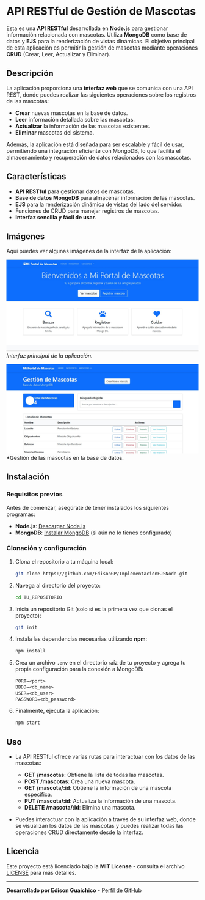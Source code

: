 # API RESTful de Gestión de Mascotas

Esta es una **API RESTful** desarrollada en **Node.js** para gestionar información relacionada con mascotas. Utiliza **MongoDB** como base de datos y **EJS** para la renderización de vistas dinámicas. El objetivo principal de esta aplicación es permitir la gestión de mascotas mediante operaciones **CRUD** (Crear, Leer, Actualizar y Eliminar).

## Descripción

La aplicación proporciona una **interfaz web** que se comunica con una API REST, donde puedes realizar las siguientes operaciones sobre los registros de las mascotas:

- **Crear** nuevas mascotas en la base de datos.
- **Leer** información detallada sobre las mascotas.
- **Actualizar** la información de las mascotas existentes.
- **Eliminar** mascotas del sistema.

Además, la aplicación está diseñada para ser escalable y fácil de usar, permitiendo una integración eficiente con MongoDB, lo que facilita el almacenamiento y recuperación de datos relacionados con las mascotas.

## Características

- **API RESTful** para gestionar datos de mascotas.
- **Base de datos MongoDB** para almacenar información de las mascotas.
- **EJS** para la renderización dinámica de vistas del lado del servidor.
- Funciones de CRUD para manejar registros de mascotas.
- **Interfaz sencilla y fácil de usar**.

## Imágenes

Aquí puedes ver algunas imágenes de la interfaz de la aplicación:

![Imagen 1](public/img/img1.jpg)
*Interfaz principal de la aplicación.*

![Imagen 2](public/img/img2.jpg)
*Gestión de las mascotas en la base de datos.



## Instalación

### Requisitos previos

Antes de comenzar, asegúrate de tener instalados los siguientes programas:

- **Node.js**: [Descargar Node.js](https://nodejs.org/)
- **MongoDB**: [Instalar MongoDB](https://www.mongodb.com/try/download/community) (si aún no lo tienes configurado)
  
### Clonación y configuración

1. Clona el repositorio a tu máquina local:

    ```bash
    git clone https://github.com/EdisonGP/ImplementacionEJSNode.git
    ```

2. Navega al directorio del proyecto:

    ```bash
    cd TU_REPOSITORIO
    ```

3. Inicia un repositorio Git (solo si es la primera vez que clonas el proyecto):

    ```bash
    git init
    ```

4. Instala las dependencias necesarias utilizando **npm**:

    ```bash
    npm install
    ```

5. Crea un archivo `.env` en el directorio raíz de tu proyecto y agrega tu propia configuración para la conexión a MongoDB:

    ```plaintext
    PORT=<port>
    BBDD=<db_name>
    USER=<db_user>
    PASSWORD=<db_password>
    ```

6. Finalmente, ejecuta la aplicación:

    ```bash
    npm start
    ```

## Uso

- La API RESTful ofrece varias rutas para interactuar con los datos de las mascotas:
  - **GET /mascotas**: Obtiene la lista de todas las mascotas.
  - **POST /mascotas**: Crea una nueva mascota.
  - **GET /mascota/:id**: Obtiene la información de una mascota específica.
  - **PUT /mascota/:id**: Actualiza la información de una mascota.
  - **DELETE /mascota/:id**: Elimina una mascota.

- Puedes interactuar con la aplicación a través de su interfaz web, donde se visualizan los datos de las mascotas y puedes realizar todas las operaciones CRUD directamente desde la interfaz.

## Licencia

Este proyecto está licenciado bajo la **MIT License** - consulta el archivo [LICENSE](LICENSE) para más detalles.

---

**Desarrollado por Edison Guaichico** - [Perfil de GitHub](https://github.com/EdisonGP)

